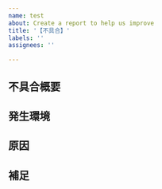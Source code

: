 ```yaml
---
name: test
about: Create a report to help us improve
title: '【不具合】'
labels: ''
assignees: ''

---
```


<!-- あくまでテンプレートなので必ずしもすべての項目を埋めなくてよい -->
<!-- タイトルは不具合の内容が他の人にも伝わるように1行でまとめる。 -->

## 不具合概要
<!-- どこかのデザインが崩れてるとか、動かなくなっているなどなど -->

## 発生環境
<!-- スマホなら端末名とブラウザ、PCならブラウザとか、分かる人は画角とか -->

## 原因
<!-- わかっていれば記載しましょう！ -->

## 補足
<!-- なにかついでに言いたいことがあれば！ -->
